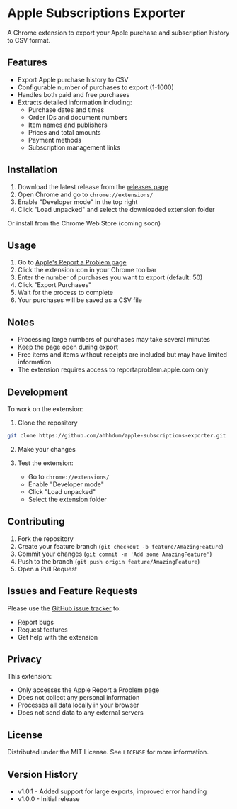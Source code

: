 # Apple Subscriptions Exporter

A Chrome extension to export your Apple purchase and subscription history to CSV format.

## Features

- Export Apple purchase history to CSV
- Configurable number of purchases to export (1-1000)
- Handles both paid and free purchases
- Extracts detailed information including:
  - Purchase dates and times
  - Order IDs and document numbers
  - Item names and publishers
  - Prices and total amounts
  - Payment methods
  - Subscription management links

## Installation

1. Download the latest release from the [releases page](https://github.com/ahhhdum/apple-subscriptions-exporter/releases)
2. Open Chrome and go to `chrome://extensions/`
3. Enable "Developer mode" in the top right
4. Click "Load unpacked" and select the downloaded extension folder

Or install from the Chrome Web Store (coming soon)

## Usage

1. Go to [Apple's Report a Problem page](https://reportaproblem.apple.com)
2. Click the extension icon in your Chrome toolbar
3. Enter the number of purchases you want to export (default: 50)
4. Click "Export Purchases"
5. Wait for the process to complete
6. Your purchases will be saved as a CSV file

## Notes

- Processing large numbers of purchases may take several minutes
- Keep the page open during export
- Free items and items without receipts are included but may have limited information
- The extension requires access to reportaproblem.apple.com only

## Development

To work on the extension:

1. Clone the repository
```bash
git clone https://github.com/ahhhdum/apple-subscriptions-exporter.git
```

2. Make your changes

3. Test the extension:
   - Go to `chrome://extensions/`
   - Enable "Developer mode"
   - Click "Load unpacked"
   - Select the extension folder

## Contributing

1. Fork the repository
2. Create your feature branch (`git checkout -b feature/AmazingFeature`)
3. Commit your changes (`git commit -m 'Add some AmazingFeature'`)
4. Push to the branch (`git push origin feature/AmazingFeature`)
5. Open a Pull Request

## Issues and Feature Requests

Please use the [GitHub issue tracker](https://github.com/ahhhdum/apple-subscriptions-exporter/issues) to:
- Report bugs
- Request features
- Get help with the extension

## Privacy

This extension:
- Only accesses the Apple Report a Problem page
- Does not collect any personal information
- Processes all data locally in your browser
- Does not send data to any external servers

## License

Distributed under the MIT License. See `LICENSE` for more information.

## Version History

- v1.0.1 - Added support for large exports, improved error handling
- v1.0.0 - Initial release 